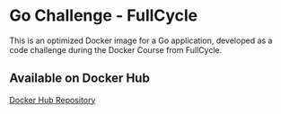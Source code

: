 # Go Challenge - FullCycle

This is an optimized Docker image for a Go application, developed as a code challenge during the Docker Course from FullCycle.

## Available on Docker Hub

[Docker Hub Repository](https://hub.docker.com/r/guilhermesales/fullcycle)

